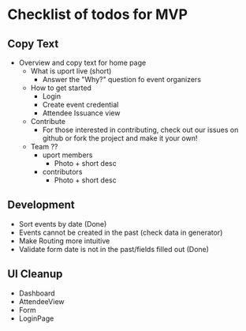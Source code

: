 # Checklist of todos for MVP

## Copy Text
* Overview and copy text for home page
    * What is uport live (short)
        * Answer the "Why?" question fo event organizers
    * How to get started
        * Login
        * Create event credential
        * Attendee Issuance view
    * Contribute
        * For those interested in contributing, check out our issues on github or fork the project and make it your own!
    * Team ??
        * uport members
            * Photo + short desc
        * contributors
            * Photo + short desc

## Development
* Sort events by date (Done)
* Events cannot be created in the past (check data in generator)
* Make Routing more intuitive
* Validate form date is not in the past/fields filled out (Done)

## UI Cleanup
* Dashboard
* AttendeeView
* Form
* LoginPage